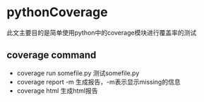 # pythonCoverage
此文主要目的是简单使用python中的coverage模块进行覆盖率的测试
## coverage command
* coverage run somefile.py
测试somefile.py
* coverage report -m
生成报告，-m表示显示missing的信息
* coverage html
生成html报告
